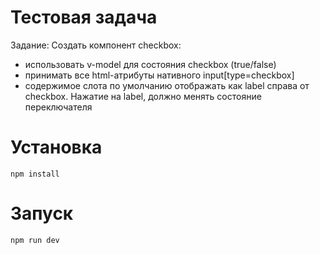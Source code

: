 # Тестовая задача

Задание:
Создать компонент checkbox:
 - использовать v-model для состояния checkbox (true/false) 
 - принимать все html-атрибуты нативного input[type=checkbox] 
 - содержимое слота по умолчанию отображать как label справа от checkbox. Нажатие на label, должно менять состояние переключателя

# Установка

    npm install

# Запуск

    npm run dev
